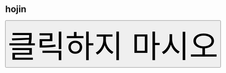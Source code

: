 # hojin
<!DOCTYPE html>
<html>
  <head>
    <meta charset="utf-8">
    <title>Home</title>
    <style>
    input{
      shape-outside: circle();
      font-size: 100px;
    }
    </style>
  </head>
  <body>
    <input type="button" value="클릭하지 마시오" onclick="alert('이호진 멍청이')">
  </body>
</html>
